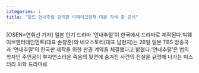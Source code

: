 ```yaml
---
categories: i
title: "일드 언내추럴 한국판 리메이크현재 대본 각색 중 공식"
---
```

[OSEN=연휘선 기자] 일본 인기 드라마 ‘언내추럴’이 한국에서 드라마로 제작된다.빅웨이브엔터테인먼트(대표 손창준)와 네오스토리(대표 남현지)는 26일 일본 TBS 방송국과 ‘언내추럴’의 한국판 제작을 위한 판권 계약을 체결했다고 밝혔다.‘언내추럴’은 법의학자인 주인공이 부자연스러운 죽음의 뒷면에 숨겨진 사건의 진실을 규명해 나가는 미스터리 의학 드라마로